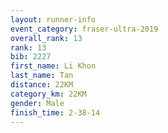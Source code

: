 ```yaml
---
layout: runner-info 
event_category: fraser-ultra-2019 
overall_rank: 13
rank: 13
bib: 2227
first_name: Li Khon
last_name: Tan
distance: 22KM
category_km: 22KM
gender: Male
finish_time: 2-38-14
---
```

